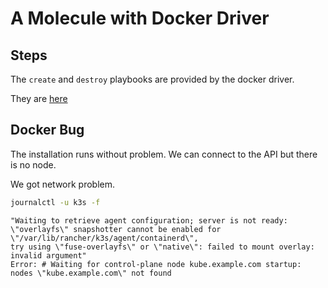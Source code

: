 # A Molecule with Docker Driver

## Steps
The `create` and `destroy` playbooks are provided by the docker driver.

They are [here](https://github.com/ansible-community/molecule-plugins/tree/main/src/molecule_plugins/docker/playbooks)


## Docker Bug

The installation runs without problem. We can connect to the API
but there is no node.

We got network problem.
```bash
journalctl -u k3s -f
```
```
"Waiting to retrieve agent configuration; server is not ready: \"overlayfs\" snapshotter cannot be enabled for \"/var/lib/rancher/k3s/agent/containerd\",
try using \"fuse-overlayfs\" or \"native\": failed to mount overlay: invalid argument"
Error: # Waiting for control-plane node kube.example.com startup: nodes \"kube.example.com\" not found
```


